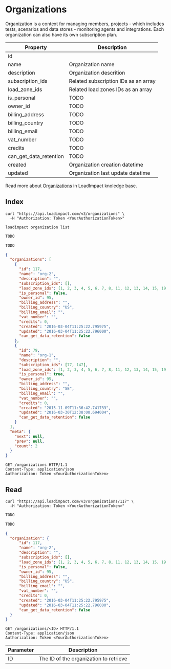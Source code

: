 # Organizations

Organization is a context for managing members, projects - which includes tests, scenarios and data stores - monitoring agents and integrations. Each organization can also have its own subscription plan.  

Property | Description
---------| -----------
id | 
name | Organization name
description | Organization descrition
subscription_ids | Related subscription IDs as an array
load_zone_ids | Related load zones IDs as an array
is_personal | TODO
owner_id | TODO
billing_address | TODO
billing_country | TODO
billing_email | TODO
vat_number | TODO
credits | TODO
can_get_data_retention | TODO
created | Organization creation datetime
updated | Organization last update datetime

Read more about [Organizations](http://support.loadimpact.com/knowledgebase/articles/780474-organizations) in LoadImpact knoledge base.

## Index

```shell
curl "https://api.loadimpact.com/v3/organizations" \
  -H "Authorization: Token <YourAuthorizationToken>"

loadimpact organization list
```

```python
TODO
```

```java
TODO
```

```json
{
  "organizations": [
    {
      "id": 117,
      "name": "org-2",
      "description": "",
      "subscription_ids": [],
      "load_zone_ids": [1, 2, 3, 4, 5, 6, 7, 8, 11, 12, 13, 14, 15, 19, 20, 22, 23, 25, 26, 27, 28, 29, 30],
      "is_personal": false,
      "owner_id": 95,
      "billing_address": "",
      "billing_country": "US",
      "billing_email": "",
      "vat_number": "",
      "credits": 0,
      "created": "2016-03-04T11:25:22.795975",
      "updated": "2016-03-04T11:25:22.796000",
      "can_get_data_retention": false
    },
    {
      "id": 79,
      "name": "org-1",
      "description": "",
      "subscription_ids": [77, 147],
      "load_zone_ids": [1, 2, 3, 4, 5, 6, 7, 8, 11, 12, 13, 14, 15, 19, 20, 22, 23, 25, 26, 27, 28, 29, 30],
      "is_personal": true,
      "owner_id": 95,
      "billing_address": "",
      "billing_country": "SE",
      "billing_email": "",
      "vat_number": "",
      "credits": 0,
      "created": "2015-11-09T11:36:42.741733",
      "updated": "2016-03-30T12:38:00.694004",
      "can_get_data_retention": false
    }
  ],
  "meta": {
    "next": null,
    "prev": null,
    "count": 2
  }
}
```

`GET /organizations HTTP/1.1`  
`Content-Type: application/json`  
`Authorization: Token <YourAuthorizationToken>`

## Read

```shell
curl "https://api.loadimpact.com/v3/organizations/117" \
  -H "Authorization: Token <YourAuthorizationToken>"
```

```python
TODO
```

```java
TODO
```

```json
{
  "organization": {
      "id": 117,
      "name": "org-2",
      "description": "",
      "subscription_ids": [],
      "load_zone_ids": [1, 2, 3, 4, 5, 6, 7, 8, 11, 12, 13, 14, 15, 19, 20, 22, 23, 25, 26, 27, 28, 29, 30],
      "is_personal": false,
      "owner_id": 95,
      "billing_address": "",
      "billing_country": "US",
      "billing_email": "",
      "vat_number": "",
      "credits": 0,
      "created": "2016-03-04T11:25:22.795975",
      "updated": "2016-03-04T11:25:22.796000",
      "can_get_data_retention": false
  }
}
```

`GET /organizations/<ID> HTTP/1.1`  
`Content-Type: application/json`  
`Authorization: Token <YourAuthorizationToken>`

Parameter | Description
--------- | -----------
ID | The ID of the organization to retrieve

